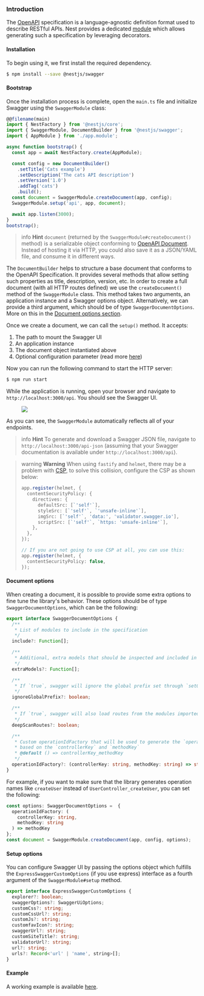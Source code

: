 ### Introduction

The [OpenAPI](https://swagger.io/specification/) specification is a language-agnostic definition format used to describe RESTful APIs. Nest provides a dedicated [module](https://github.com/nestjs/swagger) which allows generating such a specification by leveraging decorators.

#### Installation

To begin using it, we first install the required dependency.

```bash
$ npm install --save @nestjs/swagger
```

#### Bootstrap

Once the installation process is complete, open the `main.ts` file and initialize Swagger using the `SwaggerModule` class:

```typescript
@@filename(main)
import { NestFactory } from '@nestjs/core';
import { SwaggerModule, DocumentBuilder } from '@nestjs/swagger';
import { AppModule } from './app.module';

async function bootstrap() {
  const app = await NestFactory.create(AppModule);

  const config = new DocumentBuilder()
    .setTitle('Cats example')
    .setDescription('The cats API description')
    .setVersion('1.0')
    .addTag('cats')
    .build();
  const document = SwaggerModule.createDocument(app, config);
  SwaggerModule.setup('api', app, document);

  await app.listen(3000);
}
bootstrap();
```

> info **Hint** `document` (returned by the `SwaggerModule#createDocument()` method) is a serializable object conforming to [OpenAPI Document](https://swagger.io/specification/#openapi-document). Instead of hosting it via HTTP, you could also save it as a JSON/YAML file, and consume it in different ways.

The `DocumentBuilder` helps to structure a base document that conforms to the OpenAPI Specification. It provides several methods that allow setting such properties as title, description, version, etc. In order to create a full document (with all HTTP routes defined) we use the `createDocument()` method of the `SwaggerModule` class. This method takes two arguments, an application instance and a Swagger options object. Alternatively, we can provide a third argument, which should be of type `SwaggerDocumentOptions`. More on this in the [Document options section](/openapi/introduction#document-options).

Once we create a document, we can call the `setup()` method. It accepts:

1. The path to mount the Swagger UI
2. An application instance
3. The document object instantiated above
4. Optional configuration parameter (read more [here](/openapi/introduction#document-options))

Now you can run the following command to start the HTTP server:

```bash
$ npm run start
```

While the application is running, open your browser and navigate to `http://localhost:3000/api`. You should see the Swagger UI.

<figure><img src="/assets/swagger1.png" /></figure>

As you can see, the `SwaggerModule` automatically reflects all of your endpoints.

> info **Hint** To generate and download a Swagger JSON file, navigate to `http://localhost:3000/api-json` (assuming that your Swagger documentation is available under `http://localhost:3000/api`).

> warning **Warning** When using `fastify` and `helmet`, there may be a problem with [CSP](https://developer.mozilla.org/en-US/docs/Web/HTTP/CSP), to solve this collision, configure the CSP as shown below:
>
> ```typescript
> app.register(helmet, {
>   contentSecurityPolicy: {
>     directives: {
>       defaultSrc: [`'self'`],
>       styleSrc: [`'self'`, `'unsafe-inline'`],
>       imgSrc: [`'self'`, 'data:', 'validator.swagger.io'],
>       scriptSrc: [`'self'`, `https: 'unsafe-inline'`],
>     },
>   },
> });
>
> // If you are not going to use CSP at all, you can use this:
> app.register(helmet, {
>   contentSecurityPolicy: false,
> });
> ```

#### Document options

When creating a document, it is possible to provide some extra options to fine tune the library's behavior. These options should be of type `SwaggerDocumentOptions`, which can be the following:

```TypeScript
export interface SwaggerDocumentOptions {
  /**
   * List of modules to include in the specification
   */
  include?: Function[];

  /**
   * Additional, extra models that should be inspected and included in the specification
   */
  extraModels?: Function[];

  /**
   * If `true`, swagger will ignore the global prefix set through `setGlobalPrefix()` method
   */
  ignoreGlobalPrefix?: boolean;

  /**
   * If `true`, swagger will also load routes from the modules imported by `include` modules
   */
  deepScanRoutes?: boolean;

  /**
   * Custom operationIdFactory that will be used to generate the `operationId`
   * based on the `controllerKey` and `methodKey`
   * @default () => controllerKey_methodKey
   */
  operationIdFactory?: (controllerKey: string, methodKey: string) => string;
}
```

For example, if you want to make sure that the library generates operation names like `createUser` instead of `UserController_createUser`, you can set the following:

```TypeScript
const options: SwaggerDocumentOptions =  {
  operationIdFactory: (
    controllerKey: string,
    methodKey: string
  ) => methodKey
};
const document = SwaggerModule.createDocument(app, config, options);
```

#### Setup options

You can configure Swagger UI by passing the options object which fulfills the `ExpressSwaggerCustomOptions` (if you use express) interface as a fourth argument of the `SwaggerModule#setup` method.

```TypeScript
export interface ExpressSwaggerCustomOptions {
  explorer?: boolean;
  swaggerOptions?: SwaggerUiOptions;
  customCss?: string;
  customCssUrl?: string;
  customJs?: string;
  customfavIcon?: string;
  swaggerUrl?: string;
  customSiteTitle?: string;
  validatorUrl?: string;
  url?: string;
  urls?: Record<'url' | 'name', string>[];
}
```

#### Example

A working example is available [here](https://github.com/nestjs/nest/tree/master/sample/11-swagger).

